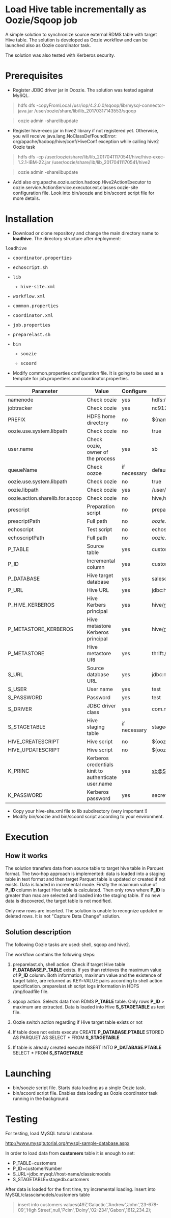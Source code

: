 # Load Hive table incrementally as Oozie/Sqoop job
 
A simple solution to synchronize source external RDMS table with target Hive table. The solution is developed as Oozie workflow and can be launched also as Oozie coordinator task. 
 
 The solution was also tested with Kerberos security.
 
 # Prerequisites
 
 * Register JDBC driver jar in Ooozie. The solution was tested against MySQL. 
 > hdfs dfs -copyFromLocal /usr/iop/4.2.0.0/sqoop/lib/mysql-connector-java.jar /user/oozie/share/lib/lib_20170317143553/sqoop
 
 > oozie admin -sharelibupdate
 * Register hive-exec jar in hive2 library if not registered yet. Otherwise, you will receive java.lang.NoClassDefFoundError: org/apache/hadoop/hive/conf/HiveConf exception while calling hive2 Oozie task
 > hdfs dfs -cp /user/oozie/share/lib/lib_20170411170541/hive/hive-exec-1.2.1-IBM-22.jar /user/oozie/share/lib/lib_20170411170541/hive2
 
 > oozie admin -sharelibupdate
 
* Add also org.apache.oozie.action.hadoop.Hive2ActionExecutor to oozie.service.ActionService.executor.ext.classes oozie-site configuration file. Look into bin/soozie and bin/scoord script file for more details.

# Installation

* Download or clone repository and change the main directory name to **loadhive**. The directory structure after deployment:

<kbd>

loadhive

 * coordinator.properties
 
 * echoscript.sh   
 
 * lib
 
   * hive-site.xml
   
 * workflow.xml
 
 * common.properties  
 
 * coordinator.xml 
 
 * job.properties  
 
 * preparelast.sh
 
 * bin
 
   * soozie
   
   * scoord
</kbd>

* Modify common.properties configuration file. It is going to be used as a template for job.propertiers and coordinator.properties. 

Parameter | Value | Configure | Example
----------|-------|-----|----------
namenode| Check oozie | yes | hdfs://nc9128110007.kraklab.pl.ibm.com:8020
jobtracker | Check oozie | yes | nc9128110007.kraklab.pl.ibm.com:8050
PREFIX | HDFS home directory | no | ${namenode}/user 
oozie.use.system.libpath | Check oozie | no | true 
user.name | Check oozie, owner of the process | yes | sb
queueName | Check oozoe | if necessary | default
oozie.use.system.libpath| Check oozie | no | true
oozie.libpath | Check oozie | yes |/user/oozie/share/lib/lib_20170405230852
oozie.action.sharelib.for.sqoop | Check oozie | no | hive,hcatalog,sqoop,hive2 (do not change)|
prescript | Preparation script | no | preparelast.sh
prescriptPath | Full path | no |${oozie.wf.application.path}/${prescript}
echoscript | Test script | no | echoscript.sh
echoscriptPath | Full path | no | ${oozie.wf.application.path}/${echoscript}
P_TABLE | Source table | yes | customers
P_ID | Incremental column | yes | customerNumber
P_DATABASE | Hive target database | yes | salesdb
P_URL | Hive URL | yes | jdbc:hive2://nc9128110007.kraklab.pl.ibm.com:10000/
P_HIVE_KERBEROS | Hive Kerbers principal | yes | hive/nc9128110007.kraklab.pl.ibm.com@SB.COM
P_METASTORE_KERBEROS | Hive metastore Kerberos principal | yes | hive/nc9128109010.kraklab.pl.ibm.com@SB.COM
P_METASTORE | Hive metastore URI | yes | thrift://nc9128109010.kraklab.pl.ibm.com:9083
S_URL | Source database URL | yes |jdbc:mysql://re64/classicmodels
S_USER | User name | yes | test
S_PASSWORD | Password | yes | test
S_DRIVER | JDBC driver class | yes |com.mysql.jdbc.Driver
S_STAGETABLE | Hive staging table | if necessary | stagedb.customers
HIVE_CREATESCRIPT | Hive script | no | ${oozie.wf.application.path}/creates.sql
HIVE_UPDATESCRIPT | Hive script | no | ${oozie.wf.application.path}/updates.sql
K_PRINC | Kerberos credentials kinit to authenticate user.name | yes | sb@SB.COM
K_PASSWORD | Kerberos password | yes |  secret

* Copy your hive-site.xml file to lib subdirectory (very important !)
* Modify bin/soozie and bin/scoord script according to your environment.

# Execution

## How it works
The solution transfers data from source table to target hive table in Parquet format. The two-hop approach is implemented: data is loaded into a staging table in text format and then target Parquet table is updated or created if not exists.
Data is loaded in incremental mode. Firstly the maximum value of **P_ID** column in target Hive table is calculated. Then only rows where **P_ID** is greater than max are selected and loaded into the staging table. If no new data is discovered, the target table is not modified.

Only new rows are inserted. The solution is unable to recognize updated or deleted rows. It is not "Capture Data Change" solution.

## Solution description

The following Oozie tasks are used: shell, sqoop and hive2.

The workflow contains the following steps:

1. preparelast.sh, shell action. Check if target Hive table **P_DATABASE**.**P_TABLE** exists. If yes than retrieves the maximum value of **P_ID** column. Both information, maximum value and the existence of target table, are returned as KEY=VALUE pairs according to shell action specification. preparelast.sh script logs information in HDFS /tmp/loadfile file.

1. sqoop action. Selects data from RDMS **P_TABLE** table. Only rows **P_ID** > maximum are extracted. Data is loaded into Hive **S_STAGETABLE** as text file.

1. Oozie switch action regarding if Hive target table exists or not

1. If table does not exists execute CREATE **P_DATABASE**.**PTABLE** STORED AS PARQUET AS SELECT * FROM **S_STAGETABLE**

1. If table is already created execute INSERT INTO **P_DATABASE**.**PTABLE** SELECT * FROM **S_STAGETABLE**

# Launching

* bin/soozie script file. Starts data loading as a single Oozie task.
* bin/scoord script file. Enables data loading as Oozie coordinator task running in the background.

# Testing

For testing, load MySQL tutorial database. 

http://www.mysqltutorial.org/mysql-sample-database.aspx

In order to load data from **customers** table it is enough to set:

* P_TABLE=customers
* P_ID=customerNumber
* S_URL=jdbc.mysql://host-name/classicmodels
* S_STAGETABLE=stagedb.customers

After data is loaded for the first time, try incremental loading. Insert into MySQL/classcismodels/customers table
> insert into customers values(497,'Galactic','Andrew','John','23-678-09','High Street',null,'Pcim','Dolny','02-234','Gabon',1612,234.2);




